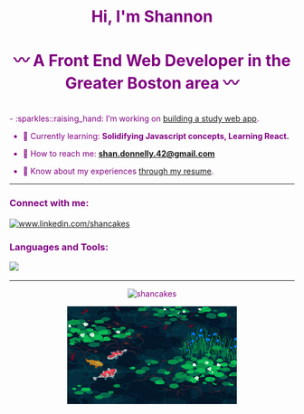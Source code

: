 
<div align="center">
  
<font color="purple">
<h1>Hi, I'm Shannon</h1>

# :wavy_dash: A Front End Web Developer in the Greater Boston area :wavy_dash:

</div>

<br>

<div class="readme">
- :sparkles::raising_hand: I’m working on <a href="https://github.com/Shancakes/StudyTools">building a study web app</a>.

- :purple_heart: Currently learning: **Solidifying Javascript concepts, Learning React.**

- :purple_heart: How to reach me: **shan.donnelly.42@gmail.com**

- :purple_heart: Know about my experiences <a href="https://docs.google.com/document/d/13cbRTnO6nsltqqiPtai3ci7EjvdQaYeJdd5TfAJqc8E/edit?usp=sharing">through my resume</a>.

<hr>

<h3 align="left">Connect with me:</h3>
<p align="left">
<a href="https://www.linkedin.com/in/shancakes" target="blank"><img align="center" src="https://raw.githubusercontent.com/rahuldkjain/github-profile-readme-generator/master/src/images/icons/Social/linked-in-alt.svg" alt="www.linkedin.com/shancakes" height="30" width="40" /></a>
</p>

<div align="center">
  
   <link rel="stylesheet" href="https://cdn.jsdelivr.net/gh/devicons/devicon@v2.15.1/devicon.min.css"> 
  
<h3 align="left">Languages and Tools:</h3>
   <p align="left">   <img src="https://skillicons.dev/icons?i=git,vscode,html,css,js,react,nodejs,mongodb,postman,ps,ai,figma," /> </p>
<hr>


<p><img src="https://github-readme-stats.vercel.app/api/top-langs?username=shancakes&show_icons=true&locale=en&layout=compact" alt="shancakes" /></p>


  <img src="https://github.com/Shancakes/Shancakes/blob/main/g32K.gif" width="300">
  
</div>



